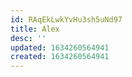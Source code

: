 ```yaml
---
id: RAqEkLwkYvHu3sh5uNd97
title: Alex
desc: ''
updated: 1634260564941
created: 1634260564941
---
```





